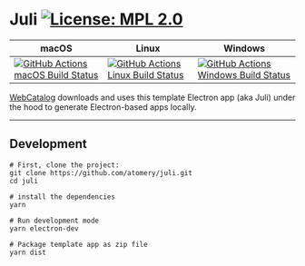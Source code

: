 # Juli [![License: MPL 2.0](https://img.shields.io/badge/License-MPL%202.0-brightgreen.svg)](LICENSE)

|macOS|Linux|Windows|
|---|---|---|
|[![GitHub Actions macOS Build Status](https://github.com/atomery/juli/workflows/macOS/badge.svg)](https://github.com/atomery/juli/actions?query=workflow%3AmacOS)|[![GitHub Actions Linux Build Status](https://github.com/atomery/juli/workflows/Linux/badge.svg)](https://github.com/atomery/juli/actions?query=workflow%3ALinux)|[![GitHub Actions Windows Build Status](https://github.com/atomery/juli/workflows/Windows/badge.svg)](https://github.com/atomery/juli/actions?query=workflow%3AWindows)|

[WebCatalog](https://webcatalogapp.com) downloads and uses this template Electron app (aka Juli) under the hood to generate Electron-based apps locally.

---

## Development
```
# First, clone the project:
git clone https://github.com/atomery/juli.git
cd juli

# install the dependencies
yarn

# Run development mode
yarn electron-dev

# Package template app as zip file
yarn dist
```